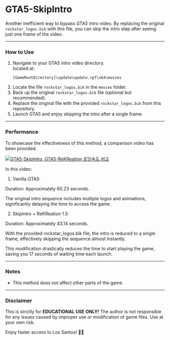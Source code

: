 # GTA5-SkipIntro

Another inefficient way to bypass GTA5 intro video. By replacing the original `rockstar_logos.bik` with this file, you can skip the intro step after seeing just one frame of the video.

---

### How to Use
1. Navigate to your GTA5 intro video directory.  
   located at:  
   ```
   [GameRootDirectory]\update\update.rpf\x64\movies
   ```
2. Locate the file `rockstar_logos.bik` in the `movies` folder.
3. Back up the original `rockstar_logos.bik` file (optional but recommended).
4. Replace the original file with the provided `rockstar_logos.bik` from this repository.
5. Launch GTA5 and enjoy skipping the intro after a single frame.

---

### Performance

To showcase the effectiveness of this method, a comparison video has been provided.

[![GTA5-Skiplntro, GTA5-ReKReation 로딩속도 비교](https://img.youtube.com/vi/U5xZESQhcQK/0.jpg)](https://youtu.be/U5xZESQhcQK)

In this video:

1. Vanilla GTA5:

Duration: Approximately 60.23 seconds.

The original intro sequence includes multiple logos and animations, significantly delaying the time to access the game.



2. SkipIntro + ReKReation 1.5:

Duration: Approximately 43.14 seconds.

With the provided rockstar_logos.bik file, the intro is reduced to a single frame, effectively skipping the sequence almost instantly.

This modification drastically reduces the time to start playing the game, saving you 17 seconds of waiting time each launch.

---
### Notes
- This method does not affect other parts of the game.  

---

### **Disclaimer**
This is strictly for **EDUCATIONAL USE ONLY!** The author is not responsible for any issues caused by improper use or modification of game files. Use at your own risk.  

Enjoy faster access to Los Santos! 🚗💨
